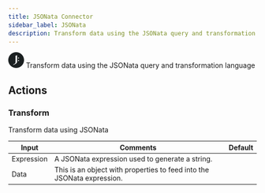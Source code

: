 ```yaml
---
title: JSONata Connector
sidebar_label: JSONata
description: Transform data using the JSONata query and transformation language
---
```


![JSONata](./assets/jsonata.png#connector-icon)
Transform data using the JSONata query and transformation language

## Actions

### Transform

Transform data using JSONata

| Input      | Comments                                                               | Default |
| ---------- | ---------------------------------------------------------------------- | ------- |
| Expression | A JSONata expression used to generate a string.                        |         |
| Data       | This is an object with properties to feed into the JSONata expression. |         |
